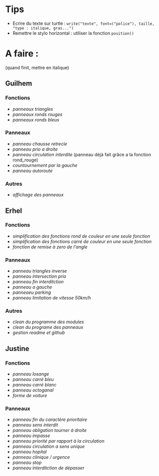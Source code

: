 # Tips
- Ecrire du texte sur turtle : `write("texte", font=("police"), taille, "type : italique, gras...")`
- Remettre le stylo horizontal : utiliser la fonction `position()`

# A faire :
(quand finit, mettre en italique)

## Guilhem
### Fonctions
- _panneaux triangles_
- _panneaux ronds rouges_
- _panneaux ronds bleus_

### Panneaux
- _panneau chausse retrecie_
- _panneau prio a droite_
- _panneau circulation interdite_ (panneau déjà fait grâce a la fonction rond_rouge)
- _countournement par la gauche_
- _panneau autoroute_

### Autres
- _affichage des panneaux_


## Erhel
### Fonctions
- _simplification des fonctions rond de couleur en une seule fonction_
- _simplification des fonctions carré de couleur en une seule fonction_
- _fonction de remise à zero de l'angle_

### Panneaux
- _panneau triangles inverse_
- _panneau intersection prio_
- _panneau fin interditction_
- _panneau a gauche_
- _panneaeu parking_
- _panneau limitation de vitesse 50km/h_

### Autres
- _clean du programme des modules_
- _clean du programe des panneaux_
- _gestion readme et github_


## Justine

### Fonctions
- _panneau losange_
- _panneau carré bleu_
- _panneau carré blanc_
- _panneau octoganal_
- _forme de voiture_

### Panneaux
- _panneau fin du caractère prioritaire_
- _panneau sens interdit_
- _panneau obligation tourner à droite_
- _panneau impasse_ 
- _panneau priorité par rapport à la circulation_
- _panneau circulation a sens unique_ 
- _panneau hopital_
- _panneau clinique / urgence_
- _panneau stop_
- _panneau interditction de dépasser_

